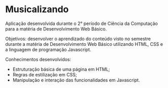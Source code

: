 # Musicalizando

Aplicação desenvolvida durante o 2° período de Ciência da Computação para a matéria de Desenvolvimento Web Básico.

Objetivos: desenvolver o aprendizado do conteúdo visto no semestre durante a matéria de Desenvolvimento Web Básico utilizando HTML, CSS e a linguagem de programação Javascript.

Conhecimentos desenvolvidos: 
  - Estruturação básica de uma página em HTML;
  - Regras de estilização em CSS;
  - Manipulação e interação das funcionalidades em Javascript.
